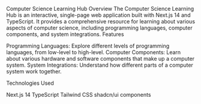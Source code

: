 Computer Science Learning Hub
Overview
The Computer Science Learning Hub is an interactive, single-page web application built with Next.js 14 and TypeScript. It provides a comprehensive resource for learning about various aspects of computer science, including programming languages, computer components, and system integrations.
Features

Programming Languages: Explore different levels of programming languages, from low-level to high-level.
Computer Components: Learn about various hardware and software components that make up a computer system.
System Integrations: Understand how different parts of a computer system work together.

Technologies Used

Next.js 14
TypeScript
Tailwind CSS
shadcn/ui components